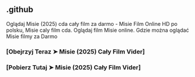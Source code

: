 ## .github

Oglądaj Misie (2025) cda cały film za darmo - Misie Film Online HD po polsku, Misie caly film cda. Oglądaj film Misie online. Gdzie można oglądać Misie filmy za Darmo

### [Obejrzyj Teraz ➤ Misie (2025) Cały Film Vider]

### [Pobierz Tutaj ➤ Misie (2025) Cały Film Vider]
